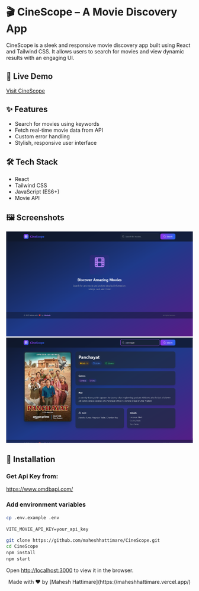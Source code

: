 # 🎬 CineScope – A Movie Discovery App

CineScope is a sleek and responsive movie discovery app built using React and Tailwind CSS. It allows users to search for movies and view dynamic results with an engaging UI.

## 🔗 Live Demo

[Visit CineScope](https://maheshhattimare.github.io/cine-scope/)

## ✨ Features

- Search for movies using keywords
- Fetch real-time movie data from API
- Custom error handling
- Stylish, responsive user interface

## 🛠️ Tech Stack

- React
- Tailwind CSS
- JavaScript (ES6+)
- Movie API

## 🖼️ Screenshots

![Interface](./public/screenshots/interface.png)
![Result](./public/screenshots/result.png)

## 🚀 Installation

### Get Api Key from:

https://www.omdbapi.com/

### Add environment variables

```bash
cp .env.example .env
```

```env
VITE_MOVIE_API_KEY=your_api_key
```

```bash
git clone https://github.com/maheshhattimare/CineScope.git
cd CineScope
npm install
npm start
```

Open [http://localhost:3000](http://localhost:3000) to view it in the browser.

<div align="center">
Made with ❤️ by [Mahesh Hattimare](https://maheshhattimare.vercel.app/) 
</div>
